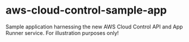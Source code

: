 # aws-cloud-control-sample-app
Sample application harnessing the new AWS Cloud Control API and App Runner service. For illustration purposes only!
